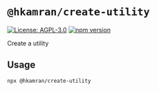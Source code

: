 # `@hkamran/create-utility`

[![License: AGPL-3.0](https://img.shields.io/badge/License-AGPL3.0-green.svg)](../../LICENSE.md)
[![npm version](https://badge.fury.io/js/%40hkamran%2Fcreate-utility.svg)](https://badge.fury.io/js/%40hkamran%2Fcreate-utility.svg)

Create a utility

## Usage

```bash
npx @hkamran/create-utility
```
